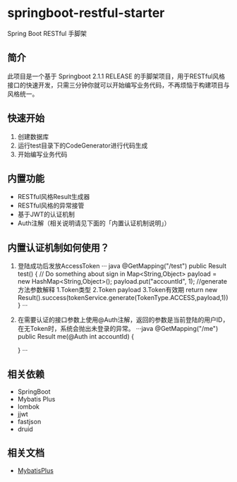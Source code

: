 # springboot-restful-starter
Spring Boot RESTful 手脚架

## 简介
此项目是一个基于 Springboot 2.1.1 RELEASE 的手脚架项目，用于RESTful风格接口的快速开发，只需三分钟你就可以开始编写业务代码，不再烦恼于构建项目与风格统一。

## 快速开始
1. 创建数据库
2. 运行test目录下的CodeGenerator进行代码生成
3. 开始编写业务代码

## 内置功能
* RESTful风格Result生成器
* RESTful风格的异常接管
* 基于JWT的认证机制
* Auth注解（相关说明请见下面的「内置认证机制说明」）

## 内置认证机制如何使用？
1. 登陆成功后发放AccessToken
··· java
    @GetMapping("/test")
    public Result test() {
    // Do something about sign in
    Map<String,Object> payload = new HashMap<String,Object>();
        payload.put("accountId", 1);
    //generate方法参数解释 1.Token类型 2.Token payload 3.Token有效期
    return new Result().success(tokenService.generate(TokenType.ACCESS,payload,1))
    }
···
2. 在需要认证的接口参数上使用@Auth注解，返回的参数是当前登陆的用户ID，在无Token时，系统会抛出未登录的异常。
···java
    @GetMapping("/me")
    public Result me(@Auth int accountId) {

    }
···

## 相关依赖
* SpringBoot
* Mybatis Plus
* lombok
* jjwt
* fastjson
* druid

## 相关文档
* [MybatisPlus](https://mp.baomidou.com/)